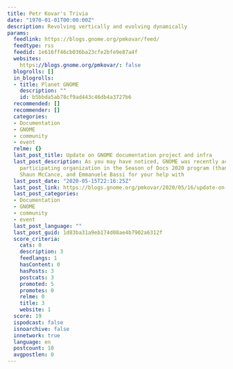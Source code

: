 ```yaml
---
title: Petr Kovar's Trivia
date: "1970-01-01T00:00:00Z"
description: Revolving vertically and evolving dynamically
params:
  feedlink: https://blogs.gnome.org/pmkovar/feed/
  feedtype: rss
  feedid: 1e616ff46cb036ba23cfe2bfe9e87a4f
  websites:
    https://blogs.gnome.org/pmkovar/: false
  blogrolls: []
  in_blogrolls:
  - title: Planet GNOME
    description: ""
    id: b5bbda5ab78cf9ad443c46db4a3727b6
  recommended: []
  recommender: []
  categories:
  - Documentation
  - GNOME
  - community
  - event
  relme: {}
  last_post_title: Update on GNOME documentation project and infra
  last_post_description: As you may have noticed, GNOME was recently accepted as a
    participating organization in the Season of Docs 2020 program (thanks Kristi Progri,
    Shaun McCance, and Emmanuele Bassi for your help with
  last_post_date: "2020-05-15T22:16:25Z"
  last_post_link: https://blogs.gnome.org/pmkovar/2020/05/16/update-on-gnome-documentation-project-and-infra/
  last_post_categories:
  - Documentation
  - GNOME
  - community
  - event
  last_post_language: ""
  last_post_guid: 1d83ba31a9eb174d08ae4b7902a6312f
  score_criteria:
    cats: 0
    description: 3
    feedlangs: 1
    hasContent: 0
    hasPosts: 3
    postcats: 3
    promoted: 5
    promotes: 0
    relme: 0
    title: 3
    website: 1
  score: 19
  ispodcast: false
  isnoarchive: false
  innetwork: true
  language: en
  postcount: 10
  avgpostlen: 0
---
```

